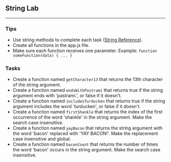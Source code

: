 ## String Lab

---

### Tips
* Use string methods to complete each task (<a href="https://www.w3schools.com/jsref/jsref_obj_string.asp" target="_blank">String Reference</a>).
* Create all functions in the app.js file.
* Make sure each function receives one parameter. Example: `function someFunction(data) { ... }`

### Tasks
* Create a function named `getCharacter13` that returns the 13th character of the string argument.
* Create a function named `endsWithPastrami` that returns true if the string argument ends with 'pastrami.', or false if it doesn't.
* Create a function named `includesTurducken` that returns true if the string argument includes the word 'turducken', or false if it doesn't.
* Create a function named `firstShankle` that returns the index of the first occurrence of the word 'shankle' in the string argument. Make the search case insensitive.
* Create a function named `yayBacon` that returns the string argument with the word 'bacon' replaced with 'YAY BACON!'. Make the replacement case insensitive and global.
* Create a function named `baconCount` that returns the number of times the word 'bacon' occurs in the string argument. Make the search case insensitive.